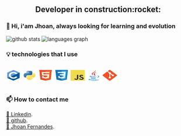 <h2 align="center"> 
	Developer in construction:rocket:
</h2>  

### 🤙 Hi, i'am Jhoan, always looking for learning and evolution<p>
	
<div align="left">
<img src="https://github-readme-stats.vercel.app/api?username=JhoanDev&show_icons=true&hide_border=true&theme=midnight-purple" height="160" whidth="200" alt="github stats"/>
<img src="https://github-readme-stats.vercel.app/api/top-langs?locale=en&layout=compact&theme=midnight-purple&hide_border=true&username=JhoanDev&hide=jupyter%20notebook,tex" height="160" whidth="200" alt="languages graph"/>
</div>
	
### :bulb: technologies that I use
	
<div style="display: inline_block"><br>
  <img align="center" alt="Jhoan-C" height="30" width="40" src="https://github.com/devicons/devicon/blob/master/icons/c/c-original.svg">
  <img align="center" alt="Jhoan-Python" height="30" width="40" src="https://github.com/devicons/devicon/blob/master/icons/python/python-original.svg">
  <img align="center" alt="Jhoan-Html5" height="30" width="40" src="https://github.com/devicons/devicon/blob/master/icons/html5/html5-original.svg">
  <img align="center" alt="Jhoan-Css3" height="30" width="40" src="https://github.com/devicons/devicon/blob/master/icons/css3/css3-original.svg">
  <img align="center" alt="Jhoan-JavaScript" height="30" width="40" src="https://github.com/devicons/devicon/blob/master/icons/javascript/javascript-original.svg">
  <img align="center" alt="Jhoan-Java" height="30" width="40" src="https://github.com/devicons/devicon/blob/master/icons/java/java-original.svg">
  <img align="center" alt="Jhoan-git" height="30" width="40" src="https://github.com/devicons/devicon/blob/master/icons/git/git-original.svg">
</div></br>

### 📫 How to contact me
<a href="https://www.linkedin.com/in/jhoan-fernandes/">🔗 Linkedin</a>.<br/>
<a href="https://github.com/JhoanDev">🔗 github</a>.<br/>
<a href="mailto:jhoandev.log@gmail.com">📧 Jhoan Fernandes</a>.<br/>
